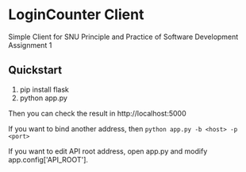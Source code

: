 # LoginCounter Client
Simple Client for SNU Principle and Practice of Software Development Assignment 1

## Quickstart
1. pip install flask
2. python app.py

Then you can check the result in http://localhost:5000

If you want to bind another address, then `python app.py -b <host> -p <port>`

If you want to edit API root address, open app.py and modify app.config['API_ROOT'].
